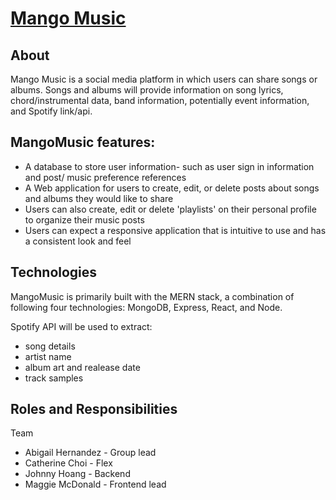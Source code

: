 # [Mango Music](https://mango-music-fsp.herokuapp.com/#/)

## About
Mango Music is a social media platform in which users can share songs or albums. Songs and albums will provide information on song lyrics, chord/instrumental data, band information, potentially event information, and Spotify link/api.

## MangoMusic features:
* A database to store user information- such as user sign in information and post/ music preference references
* A Web application for users to create, edit, or delete posts about songs and albums they would like to share
* Users can also create, edit or delete 'playlists' on their personal profile to organize their music posts
* Users can expect a responsive application that is intuitive to use and has a consistent look and feel

## Technologies
MangoMusic is primarily built with the MERN stack, a combination of following four technologies: MongoDB, Express, React, and Node.

Spotify API will be used to extract:
* song details
* artist name
* album art and realease date
* track samples

## Roles and Responsibilities
Team
* Abigail Hernandez - Group lead
* Catherine Choi - Flex
* Johnny Hoang - Backend
* Maggie McDonald - Frontend lead
